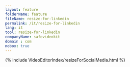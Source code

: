 ```yaml
---
layout: feature
folderName: feature
fileName: resize-for-linkedin
permalink: /it/resize-for-linkedin
lang: it
tool: resize-for-linkedin
companyName: safevideokit
domain : com
nobox: true
---
```


{% include VideoEditorIndex/resizeForSocialMedia.html %}

   